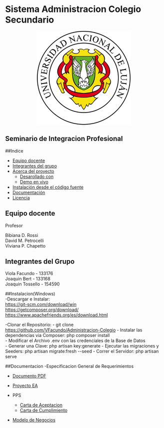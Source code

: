 # Sistema Administracion Colegio Secundario

<p align="center">
<img src="logo.png" title="unlu logo" width="300" height="300">
</p>

## Seminario de Integracion Profesional

##Indice
* [Equipo docente](#equipo-docente)
* [Integrantes del grupo](#integrantes-del-grupo)
* [Acerca del proyecto](#acerca-del-proyecto)
  * [Desarollado con](#desarrollado-con)
  * [Demo en vivo](#demo-en-vivo)
* [Instalación desde el código fuente](#instalacion-desde-el-codigo-fuente)
* [Documentación](#documentacion)
* [Licencia](#licencia)

## Equipo docente
Profesor  

 Bibiana D. Rossi  
 David M. Petrocelli  
 Viviana P. Chapetto  
  
## Integrantes del Grupo
  
  Viola Facundo - 133176  
  Joaquin Bert - 133168  
  Joaquin Tossello - 154590  
    
  ##Instalacion(Windows)  
  -Descargar e Instalar:  
    https://git-scm.com/download/win  
    https://getcomposer.org/download/  
    https://www.apachefriends.org/es/download.html  
    
   -Clonar el Repositorio:
        - git clone https://github.com/VFacundo/Administracion-Colegio
        - Instalar las dependencias via Composer: php composer install  
        - Modificar el Archivo .env con las credenciales de la Base de Datos  
        - Generar una Clave: php artisan key:generate
        - Ejecutar las migraciones y Seeders: php artisan migrate:fresh --seed
        - Correr el Servidor: php artisan serve  
     
  ##Documentacion
  -Especificacion General de Requerimientos
   - [Documento PDF](documentacion/egr/egr.pdf)  
   - [Proyecto EA](documentacion/egr/admin_colegio.ea)  
 
 - PPS  
   - [Carta de Aceptacion](documentacion/pps/carta_aceptacion.jpg)  
   - [Carta de Cumplimiento](documentacion/pps/carta_cumplimiento.jpg)  
   
 - [Modelo de Negocios](documentacion/modelo_de_negocios.pdf)
    
